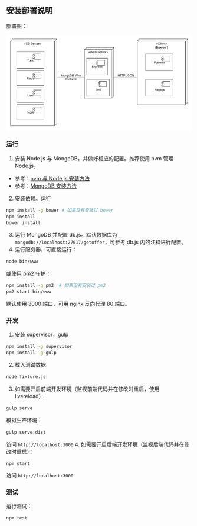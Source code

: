 ## 安装部署说明

部署图：

![](deployment.jpg)

### 运行

1. 安装 Node.js 与 MongoDB，并做好相应的配置。推荐使用 nvm 管理 Node.js。
  * 参考：[nvm 与 Node.js 安装方法](https://github.com/creationix/nvm)
  * 参考：[MongoDB 安装方法](http://docs.mongodb.org/manual/installation/)
2. 安装依赖。运行

  ```bash
  npm install -g bower # 如果没有安装过 bower
  npm install
  bower install
  ```
3. 运行 MongoDB 并配置 db.js。默认数据库为 `mongodb://localhost:27017/getoffer`，可参考 db.js 内的注释进行配置。
4. 运行服务器，可直接运行：

  ```bash
  node bin/www
  ```
  或使用 pm2 守护：

  ```bash
  npm install -g pm2  # 如果没有安装过 pm2
  pm2 start bin/www
  ```
  默认使用 3000 端口，可用 nginx 反向代理 80 端口。

### 开发

1. 安装 supervisor，gulp

  ```bash
  npm install -g supervisor
  npm install -g gulp
  ```
2. 载入测试数据

  ```bash
  node fixture.js
  ```
3. 如需要开启前端开发环境（监视前端代码并在修改时重启，使用 livereload）：

  ```bash
  gulp serve
  ```

  模拟生产环境：

  ```bash
  gulp serve:dist
  ```
  访问 `http://localhost:3000`
4. 如需要开启后端开发环境（监视后端代码并在修改时重启）：

  ```
  npm start
  ```
  访问 `http://localhost:3000`

### 测试

运行测试：

```bash
npm test
```
